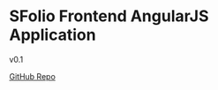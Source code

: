 SFolio Frontend AngularJS Application
=====================================

v0.1

[GitHub Repo](https://github.com/serkansokmen/sfolio/ "GitHub Repository Link")

